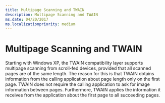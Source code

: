 ```yaml
---
title: Multipage Scanning and TWAIN
description: Multipage Scanning and TWAIN
ms.date: 04/20/2017
ms.localizationpriority: medium
---
```


# Multipage Scanning and TWAIN





Starting with Windows XP, the TWAIN compatibility layer supports multipage scanning from scroll-fed devices, provided that all scanned pages are of the same length. The reason for this is that TWAIN obtains information from the calling application about page length only on the first page. TWAIN does not require the calling application to ask for image information between pages. Furthermore, TWAIN applies the information it receives from the application about the first page to all succeeding pages.

 

 




